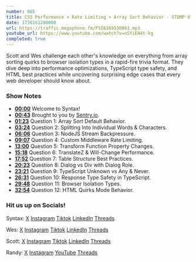 ```yaml
---
number: 865
title: CSS Performance × Rate Limiting × Array Sort Behavior - STUMP'd
date: 1736161200000
url: https://traffic.megaphone.fm/FSI6169530063.mp3
youtube_url: https://www.youtube.com/watch?v=nSYiEN4t-kg
completed: true
---
```

	
Scott and Wes challenge each other's knowledge on everything from array sorting quirks to browser isolation types in a rapid-fire trivia format. They dive deep into performance optimizations, TypeScript type safety, and HTML best practices while uncovering surprising edge cases that every web developer should know about.

### Show Notes

* **[00:00](#t=00:00)** Welcome to Syntax!
* **[00:43](#t=00:43)** Brought to you by [Sentry.io](https://sentry.io/syntax).
* **[01:23](#t=01:23)** Question 1: Array Sort Default Behavior.
* **[03:24](#t=03:24)** Question 2: Splitting Into Individual Words & Characters.
* **[06:06](#t=06:06)** Question 3: NodeJS Stream Backpressure.
* **[09:07](#t=09:07)** Question 4: Custom Middleware Rate Limiting.
* **[13:00](#t=13:00)** Question 5: Transform Function Property Changes.
* **[15:18](#t=15:18)** Question 6: TranslateZ & Will-Change Performance.
* **[17:52](#t=17:52)** Question 7: Table Structure Best Practices.
* **[20:23](#t=20:23)** Question 8: Dialog vs Div with Dialog Role.
* **[23:21](#t=23:21)** Question 9: TypeScript Unknown vs Any & Never.
* **[26:31](#t=26:31)** Question 10: Response Type Safety in TypeScript.
* **[29:48](#t=29:48)** Question 11: Browser Isolation Types.
* **[32:54](#t=32:54)** Question 12: HTML Quirks Mode Behavior.

### Hit us up on Socials!

Syntax: [X](https://twitter.com/syntaxfm) [Instagram](https://www.instagram.com/syntax_fm/) [Tiktok](https://www.tiktok.com/@syntaxfm) [LinkedIn](https://www.linkedin.com/company/96077407/admin/feed/posts/) [Threads](https://www.threads.net/@syntax_fm)

Wes: [X](https://twitter.com/wesbos) [Instagram](https://www.instagram.com/wesbos/) [Tiktok](https://www.tiktok.com/@wesbos) [LinkedIn](https://www.linkedin.com/in/wesbos/) [Threads](https://www.threads.net/@wesbos)

Scott: [X](https://twitter.com/stolinski) [Instagram](https://www.instagram.com/stolinski/) [Tiktok](https://www.tiktok.com/@stolinski) [LinkedIn](https://www.linkedin.com/in/stolinski/) [Threads](https://www.threads.net/@stolinski)

Randy: [X](https://twitter.com/randyrektor) [Instagram](https://www.instagram.com/randyrektor/) [YouTube](https://www.youtube.com/@randyrektor) [Threads](https://www.threads.net/@randyrektor)